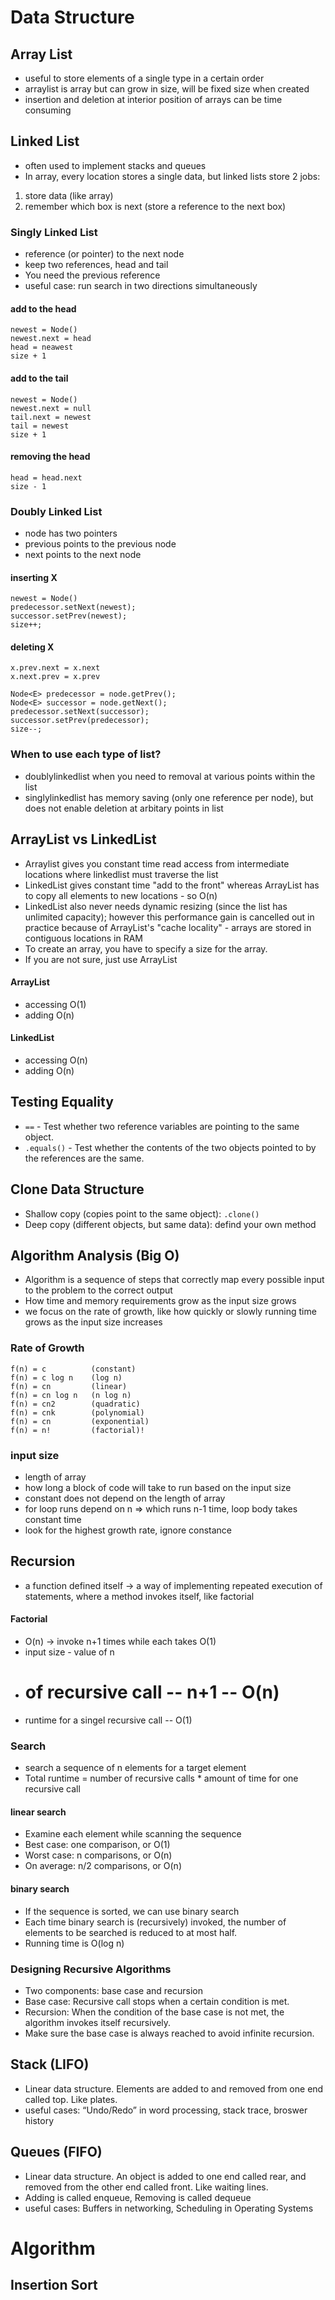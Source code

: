 # Data Structure
## Array List
- useful to store elements of a single type in a certain order
- arraylist is array but can grow in size, will be fixed size when created
- insertion and deletion at interior position of arrays can be time consuming

## Linked List
- often used to implement stacks and queues
- In array, every location stores a single data, but linked lists store 2 jobs:
1. store data (like array)
2. remember which box is next (store a reference to the next box)

### Singly Linked List
- reference (or pointer) to the next node
- keep two references, head and tail
- You need the previous reference
- useful case: run search in two directions simultaneously

#### add to the head
```
newest = Node()
newest.next = head
head = neawest
size + 1
```

#### add to the tail
```
newest = Node()
newest.next = null
tail.next = newest
tail = newest
size + 1
```

#### removing the head
```
head = head.next
size - 1
```

### Doubly Linked List
- node has two pointers
- previous points to the previous node
- next points to the next node

#### inserting X
```
newest = Node()
predecessor.setNext(newest);
successor.setPrev(newest);
size++;
```

#### deleting X
```
x.prev.next = x.next
x.next.prev = x.prev

Node<E> predecessor = node.getPrev();
Node<E> successor = node.getNext();
predecessor.setNext(successor);
successor.setPrev(predecessor);
size--;
```

### When to use each type of list?
- doublylinkedlist when you need to removal at various points within the list
- singlylinkedlist has memory saving (only one reference per node), but does not enable deletion at arbitary points in list
  
## ArrayList vs LinkedList
- Arraylist gives you constant time read access from intermediate locations where linkedlist must traverse the list
- LinkedList gives constant time "add to the front" whereas ArrayList has to copy all elements to new locations - so O(n)
- LinkedList also never needs dynamic resizing (since the list has unlimited capacity); however this performance gain is cancelled out in practice because of ArrayList's "cache locality" - arrays are stored in contiguous locations in RAM
- To create an array, you have to specify a size for the array. 
- If you are not sure, just use ArrayList

#### ArrayList
- accessing O(1)
- adding O(n)

#### LinkedList
- accessing O(n)
- adding O(n)


## Testing Equality
- `==` - Test whether two reference variables  are pointing to the same object.
- `.equals()` - Test whether the contents of the  two objects pointed to by the references are the same.


## Clone Data Structure
- Shallow copy (copies point to the same object): `.clone()`
- Deep copy (different objects, but same data): defind your own method


## Algorithm Analysis (Big O)
- Algorithm is a sequence of steps that correctly map every possible input to the problem to the correct output
- How time and memory requirements grow as the input size grows
- we focus on the rate of growth, like how quickly or slowly running time grows as the input size increases

### Rate of Growth
```
f(n) = c          (constant)  
f(n) = c log n    (log n)
f(n) = cn         (linear)
f(n) = cn log n	  (n log n)
f(n) = cn2	      (quadratic)
f(n) = cnk        (polynomial)
f(n) = cn         (exponential)
f(n) = n!         (factorial)!
```

### input size
- length of array
- how long a block of code will take to run based on the input size
- constant does not depend on the length of array
- for loop runs depend on n => which runs n-1 time, loop body takes constant time
- look for the highest growth rate, ignore constance


## Recursion
- a function defined itself -> a way of implementing repeated execution of statements, where a method invokes itself, like factorial

#### Factorial
- O(n) -> invoke n+1 times while each takes O(1)
- input size - value of n
- # of recursive call -- n+1 -- O(n)
- runtime for a singel recursive call -- O(1)

### Search
- search a sequence of n elements for a target element
- Total runtime = number of recursive calls * amount of time for one recursive call

#### linear search
- Examine each element while scanning the sequence
- Best case: one comparison, or O(1)
- Worst case: n comparisons, or O(n)
- On average: n/2 comparisons, or O(n)

#### binary search
- If the sequence is sorted, we can use binary search
- Each time binary search is (recursively) invoked, the number of elements to be searched is reduced to at most half.
- Running time is O(log n)

### Designing Recursive Algorithms
- Two components: base case and recursion
- Base case: Recursive call stops when a certain condition is met.
- Recursion: When the condition of the base case is not  met, the algorithm invokes itself recursively.
- Make sure the base case is always reached to avoid infinite recursion.


## Stack (LIFO)
- Linear data structure. Elements are added to and removed from one end called top. Like plates.
- useful cases: “Undo/Redo” in word processing, stack trace, broswer history

## Queues (FIFO)
- Linear data structure. An object is added to one end called rear, and removed  from the other end called front. Like waiting lines.
- Adding is called enqueue, Removing is called dequeue
- useful cases: Buffers in networking, Scheduling in Operating Systems



# Algorithm
## Insertion Sort
